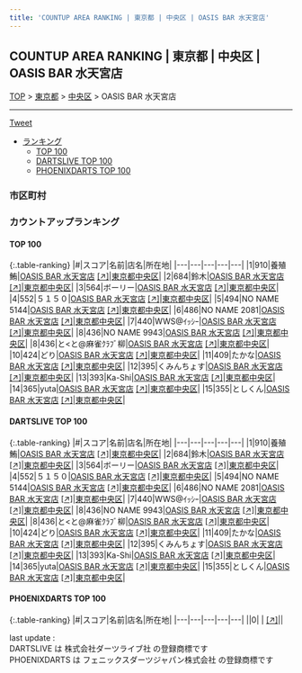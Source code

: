 ```yaml
---
title: 'COUNTUP AREA RANKING | 東京都 | 中央区 | OASIS BAR 水天宮店'
---
```

## COUNTUP AREA RANKING | 東京都 | 中央区 | OASIS BAR 水天宮店

[TOP](/darts/rank/) > [東京都](/darts/rank/東京都/) > [中央区](/darts/rank/東京都/中央区/) > OASIS BAR 水天宮店

___

<a href="https://twitter.com/share?ref_src=twsrc%5Etfw" data-text="COUNTUP AREA RANKING | 東京都中央区OASIS BAR 水天宮店" class="twitter-share-button" data-hashtags="DARTSLIVE,PHOENIXDARTS,darts,ダーツ" data-show-count="false">Tweet</a>

* [ランキング](#カウントアップランキング)
    * [TOP 100](#top-100)
    * [DARTSLIVE TOP 100](#dartslive-top-100)
    * [PHOENIXDARTS TOP 100](#phoenixdarts-top-100)

### 市区町村

<ul>

</ul>

### カウントアップランキング

#### TOP 100



{:.table-ranking}
|#|スコア|名前|店名|所在地|
|---|---|---|---|---|
|1|910|<span class="rank-name-dl">養殖鮪</span>|<a href="/darts/rank/shops/908e89cc3b6649f50d9b047a20a7ba1e.html">OASIS BAR 水天宮店</a> <a href="https://search.dartslive.com/jp/shop/908e89cc3b6649f50d9b047a20a7ba1e">[↗]</a>|<a href="/darts/rank/東京都/中央区">東京都中央区</a>|
|2|684|<span class="rank-name-dl">鈴木</span>|<a href="/darts/rank/shops/908e89cc3b6649f50d9b047a20a7ba1e.html">OASIS BAR 水天宮店</a> <a href="https://search.dartslive.com/jp/shop/908e89cc3b6649f50d9b047a20a7ba1e">[↗]</a>|<a href="/darts/rank/東京都/中央区">東京都中央区</a>|
|3|564|<span class="rank-name-dl">ボーリー</span>|<a href="/darts/rank/shops/908e89cc3b6649f50d9b047a20a7ba1e.html">OASIS BAR 水天宮店</a> <a href="https://search.dartslive.com/jp/shop/908e89cc3b6649f50d9b047a20a7ba1e">[↗]</a>|<a href="/darts/rank/東京都/中央区">東京都中央区</a>|
|4|552|<span class="rank-name-dl">５１５０</span>|<a href="/darts/rank/shops/908e89cc3b6649f50d9b047a20a7ba1e.html">OASIS BAR 水天宮店</a> <a href="https://search.dartslive.com/jp/shop/908e89cc3b6649f50d9b047a20a7ba1e">[↗]</a>|<a href="/darts/rank/東京都/中央区">東京都中央区</a>|
|5|494|<span class="rank-name-dl">NO NAME 5144</span>|<a href="/darts/rank/shops/908e89cc3b6649f50d9b047a20a7ba1e.html">OASIS BAR 水天宮店</a> <a href="https://search.dartslive.com/jp/shop/908e89cc3b6649f50d9b047a20a7ba1e">[↗]</a>|<a href="/darts/rank/東京都/中央区">東京都中央区</a>|
|6|486|<span class="rank-name-dl">NO NAME 2081</span>|<a href="/darts/rank/shops/908e89cc3b6649f50d9b047a20a7ba1e.html">OASIS BAR 水天宮店</a> <a href="https://search.dartslive.com/jp/shop/908e89cc3b6649f50d9b047a20a7ba1e">[↗]</a>|<a href="/darts/rank/東京都/中央区">東京都中央区</a>|
|7|440|<span class="rank-name-dl">WWS@ｲｯｼｰ</span>|<a href="/darts/rank/shops/908e89cc3b6649f50d9b047a20a7ba1e.html">OASIS BAR 水天宮店</a> <a href="https://search.dartslive.com/jp/shop/908e89cc3b6649f50d9b047a20a7ba1e">[↗]</a>|<a href="/darts/rank/東京都/中央区">東京都中央区</a>|
|8|436|<span class="rank-name-dl">NO NAME 9943</span>|<a href="/darts/rank/shops/908e89cc3b6649f50d9b047a20a7ba1e.html">OASIS BAR 水天宮店</a> <a href="https://search.dartslive.com/jp/shop/908e89cc3b6649f50d9b047a20a7ba1e">[↗]</a>|<a href="/darts/rank/東京都/中央区">東京都中央区</a>|
|8|436|<span class="rank-name-dl">と&lt;と@麻雀ｸﾗﾌﾞ柳</span>|<a href="/darts/rank/shops/908e89cc3b6649f50d9b047a20a7ba1e.html">OASIS BAR 水天宮店</a> <a href="https://search.dartslive.com/jp/shop/908e89cc3b6649f50d9b047a20a7ba1e">[↗]</a>|<a href="/darts/rank/東京都/中央区">東京都中央区</a>|
|10|424|<span class="rank-name-dl">どり</span>|<a href="/darts/rank/shops/908e89cc3b6649f50d9b047a20a7ba1e.html">OASIS BAR 水天宮店</a> <a href="https://search.dartslive.com/jp/shop/908e89cc3b6649f50d9b047a20a7ba1e">[↗]</a>|<a href="/darts/rank/東京都/中央区">東京都中央区</a>|
|11|409|<span class="rank-name-dl">たかな</span>|<a href="/darts/rank/shops/908e89cc3b6649f50d9b047a20a7ba1e.html">OASIS BAR 水天宮店</a> <a href="https://search.dartslive.com/jp/shop/908e89cc3b6649f50d9b047a20a7ba1e">[↗]</a>|<a href="/darts/rank/東京都/中央区">東京都中央区</a>|
|12|395|<span class="rank-name-dl">くみんちょす</span>|<a href="/darts/rank/shops/908e89cc3b6649f50d9b047a20a7ba1e.html">OASIS BAR 水天宮店</a> <a href="https://search.dartslive.com/jp/shop/908e89cc3b6649f50d9b047a20a7ba1e">[↗]</a>|<a href="/darts/rank/東京都/中央区">東京都中央区</a>|
|13|393|<span class="rank-name-dl">Ka-Shi</span>|<a href="/darts/rank/shops/908e89cc3b6649f50d9b047a20a7ba1e.html">OASIS BAR 水天宮店</a> <a href="https://search.dartslive.com/jp/shop/908e89cc3b6649f50d9b047a20a7ba1e">[↗]</a>|<a href="/darts/rank/東京都/中央区">東京都中央区</a>|
|14|365|<span class="rank-name-dl">yuta</span>|<a href="/darts/rank/shops/908e89cc3b6649f50d9b047a20a7ba1e.html">OASIS BAR 水天宮店</a> <a href="https://search.dartslive.com/jp/shop/908e89cc3b6649f50d9b047a20a7ba1e">[↗]</a>|<a href="/darts/rank/東京都/中央区">東京都中央区</a>|
|15|355|<span class="rank-name-dl">としくん</span>|<a href="/darts/rank/shops/908e89cc3b6649f50d9b047a20a7ba1e.html">OASIS BAR 水天宮店</a> <a href="https://search.dartslive.com/jp/shop/908e89cc3b6649f50d9b047a20a7ba1e">[↗]</a>|<a href="/darts/rank/東京都/中央区">東京都中央区</a>|


#### DARTSLIVE TOP 100



{:.table-ranking}
|#|スコア|名前|店名|所在地|
|---|---|---|---|---|
|1|910|<span class="rank-name-dl">養殖鮪</span>|<a href="/darts/rank/shops/908e89cc3b6649f50d9b047a20a7ba1e.html">OASIS BAR 水天宮店</a> <a href="https://search.dartslive.com/jp/shop/908e89cc3b6649f50d9b047a20a7ba1e">[↗]</a>|<a href="/darts/rank/東京都/中央区">東京都中央区</a>|
|2|684|<span class="rank-name-dl">鈴木</span>|<a href="/darts/rank/shops/908e89cc3b6649f50d9b047a20a7ba1e.html">OASIS BAR 水天宮店</a> <a href="https://search.dartslive.com/jp/shop/908e89cc3b6649f50d9b047a20a7ba1e">[↗]</a>|<a href="/darts/rank/東京都/中央区">東京都中央区</a>|
|3|564|<span class="rank-name-dl">ボーリー</span>|<a href="/darts/rank/shops/908e89cc3b6649f50d9b047a20a7ba1e.html">OASIS BAR 水天宮店</a> <a href="https://search.dartslive.com/jp/shop/908e89cc3b6649f50d9b047a20a7ba1e">[↗]</a>|<a href="/darts/rank/東京都/中央区">東京都中央区</a>|
|4|552|<span class="rank-name-dl">５１５０</span>|<a href="/darts/rank/shops/908e89cc3b6649f50d9b047a20a7ba1e.html">OASIS BAR 水天宮店</a> <a href="https://search.dartslive.com/jp/shop/908e89cc3b6649f50d9b047a20a7ba1e">[↗]</a>|<a href="/darts/rank/東京都/中央区">東京都中央区</a>|
|5|494|<span class="rank-name-dl">NO NAME 5144</span>|<a href="/darts/rank/shops/908e89cc3b6649f50d9b047a20a7ba1e.html">OASIS BAR 水天宮店</a> <a href="https://search.dartslive.com/jp/shop/908e89cc3b6649f50d9b047a20a7ba1e">[↗]</a>|<a href="/darts/rank/東京都/中央区">東京都中央区</a>|
|6|486|<span class="rank-name-dl">NO NAME 2081</span>|<a href="/darts/rank/shops/908e89cc3b6649f50d9b047a20a7ba1e.html">OASIS BAR 水天宮店</a> <a href="https://search.dartslive.com/jp/shop/908e89cc3b6649f50d9b047a20a7ba1e">[↗]</a>|<a href="/darts/rank/東京都/中央区">東京都中央区</a>|
|7|440|<span class="rank-name-dl">WWS@ｲｯｼｰ</span>|<a href="/darts/rank/shops/908e89cc3b6649f50d9b047a20a7ba1e.html">OASIS BAR 水天宮店</a> <a href="https://search.dartslive.com/jp/shop/908e89cc3b6649f50d9b047a20a7ba1e">[↗]</a>|<a href="/darts/rank/東京都/中央区">東京都中央区</a>|
|8|436|<span class="rank-name-dl">NO NAME 9943</span>|<a href="/darts/rank/shops/908e89cc3b6649f50d9b047a20a7ba1e.html">OASIS BAR 水天宮店</a> <a href="https://search.dartslive.com/jp/shop/908e89cc3b6649f50d9b047a20a7ba1e">[↗]</a>|<a href="/darts/rank/東京都/中央区">東京都中央区</a>|
|8|436|<span class="rank-name-dl">と&lt;と@麻雀ｸﾗﾌﾞ柳</span>|<a href="/darts/rank/shops/908e89cc3b6649f50d9b047a20a7ba1e.html">OASIS BAR 水天宮店</a> <a href="https://search.dartslive.com/jp/shop/908e89cc3b6649f50d9b047a20a7ba1e">[↗]</a>|<a href="/darts/rank/東京都/中央区">東京都中央区</a>|
|10|424|<span class="rank-name-dl">どり</span>|<a href="/darts/rank/shops/908e89cc3b6649f50d9b047a20a7ba1e.html">OASIS BAR 水天宮店</a> <a href="https://search.dartslive.com/jp/shop/908e89cc3b6649f50d9b047a20a7ba1e">[↗]</a>|<a href="/darts/rank/東京都/中央区">東京都中央区</a>|
|11|409|<span class="rank-name-dl">たかな</span>|<a href="/darts/rank/shops/908e89cc3b6649f50d9b047a20a7ba1e.html">OASIS BAR 水天宮店</a> <a href="https://search.dartslive.com/jp/shop/908e89cc3b6649f50d9b047a20a7ba1e">[↗]</a>|<a href="/darts/rank/東京都/中央区">東京都中央区</a>|
|12|395|<span class="rank-name-dl">くみんちょす</span>|<a href="/darts/rank/shops/908e89cc3b6649f50d9b047a20a7ba1e.html">OASIS BAR 水天宮店</a> <a href="https://search.dartslive.com/jp/shop/908e89cc3b6649f50d9b047a20a7ba1e">[↗]</a>|<a href="/darts/rank/東京都/中央区">東京都中央区</a>|
|13|393|<span class="rank-name-dl">Ka-Shi</span>|<a href="/darts/rank/shops/908e89cc3b6649f50d9b047a20a7ba1e.html">OASIS BAR 水天宮店</a> <a href="https://search.dartslive.com/jp/shop/908e89cc3b6649f50d9b047a20a7ba1e">[↗]</a>|<a href="/darts/rank/東京都/中央区">東京都中央区</a>|
|14|365|<span class="rank-name-dl">yuta</span>|<a href="/darts/rank/shops/908e89cc3b6649f50d9b047a20a7ba1e.html">OASIS BAR 水天宮店</a> <a href="https://search.dartslive.com/jp/shop/908e89cc3b6649f50d9b047a20a7ba1e">[↗]</a>|<a href="/darts/rank/東京都/中央区">東京都中央区</a>|
|15|355|<span class="rank-name-dl">としくん</span>|<a href="/darts/rank/shops/908e89cc3b6649f50d9b047a20a7ba1e.html">OASIS BAR 水天宮店</a> <a href="https://search.dartslive.com/jp/shop/908e89cc3b6649f50d9b047a20a7ba1e">[↗]</a>|<a href="/darts/rank/東京都/中央区">東京都中央区</a>|


#### PHOENIXDARTS TOP 100



{:.table-ranking}
|#|スコア|名前|店名|所在地|
|---|---|---|---|---|
||0|<span class="rank-name-dl"> </span>|<a href="/darts/rank/shops/.html"></a> <a href="">[↗]</a>|<a href="/darts/rank//"></a>|


<div class="footer border-top border-gray-light mt-5 pt-3 text-right text-gray">
    last update : <span style="font-weight: italic" id="foot_last_modified"></span><br />
    DARTSLIVE は 株式会社ダーツライブ社 の登録商標です<br />
    PHOENIXDARTS は フェニックスダーツジャパン株式会社 の登録商標です<br />
</div>

<script src="https://cdnjs.cloudflare.com/ajax/libs/jquery.tablesorter/2.31.3/js/jquery.tablesorter.min.js" integrity="sha512-qzgd5cYSZcosqpzpn7zF2ZId8f/8CHmFKZ8j7mU4OUXTNRd5g+ZHBPsgKEwoqxCtdQvExE5LprwwPAgoicguNg==" crossorigin="anonymous" referrerpolicy="no-referrer"></script>
<link rel="stylesheet" href="https://cdnjs.cloudflare.com/ajax/libs/jquery.tablesorter/2.31.3/css/theme.default.min.css" integrity="sha512-wghhOJkjQX0Lh3NSWvNKeZ0ZpNn+SPVXX1Qyc9OCaogADktxrBiBdKGDoqVUOyhStvMBmJQ8ZdMHiR3wuEq8+w==" crossorigin="anonymous" referrerpolicy="no-referrer" />
<script>
$(function() {
    $(".table-ranking").tablesorter({sortList:[[0, 0]]});
    $("#foot_last_modified").text(formatDate(new Date(document.lastModified), 'yyyy-MM-dd HH:mm:ss'));
});
</script>

<script async src="https://platform.twitter.com/widgets.js" charset="utf-8"></script>